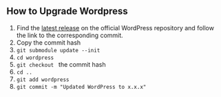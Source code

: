 How to Upgrade Wordpress
------------------------
1. Find the [latest release](https://github.com/WordPress/WordPress/releases) on
   the official WordPress repository and follow the link to the corresponding
   commit.
2. Copy the commit hash
3. `git submodule update --init`
4. `cd wordpress`
5. `git checkout ` the commit hash
6. `cd ..`
7. `git add wordpress`
8. `git commit -m "Updated WordPress to x.x.x"`
